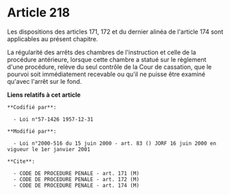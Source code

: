 # Article 218

Les dispositions des articles 171, 172 et du dernier alinéa de l'article 174 sont applicables au présent chapitre.

La régularité des arrêts des chambres de l'instruction et celle de la procédure antérieure, lorsque cette chambre a statué
sur le règlement d'une procédure, relève du seul contrôle de la Cour de cassation, que le pourvoi soit immédiatement
recevable ou qu'il ne puisse être examiné qu'avec l'arrêt sur le fond.

**Liens relatifs à cet article**

	**Codifié par**:

	  - Loi n°57-1426 1957-12-31

	**Modifié par**:

	  - Loi n°2000-516 du 15 juin 2000 - art. 83 () JORF 16 juin 2000 en vigueur le 1er janvier 2001

	**Cite**:

	  - CODE DE PROCEDURE PENALE - art. 171 (M)
	  - CODE DE PROCEDURE PENALE - art. 172 (M)
	  - CODE DE PROCEDURE PENALE - art. 174 (M)
